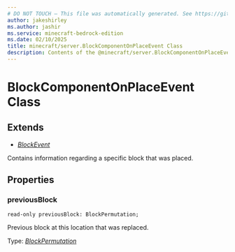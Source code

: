 ```yaml
---
# DO NOT TOUCH — This file was automatically generated. See https://github.com/mojang/minecraftapidocsgenerator to modify descriptions, examples, etc.
author: jakeshirley
ms.author: jashir
ms.service: minecraft-bedrock-edition
ms.date: 02/10/2025
title: minecraft/server.BlockComponentOnPlaceEvent Class
description: Contents of the @minecraft/server.BlockComponentOnPlaceEvent class.
---
```

# BlockComponentOnPlaceEvent Class

## Extends
- [*BlockEvent*](BlockEvent.md)

Contains information regarding a specific block that was placed.

## Properties

### **previousBlock**
`read-only previousBlock: BlockPermutation;`

Previous block at this location that was replaced.

Type: [*BlockPermutation*](BlockPermutation.md)
